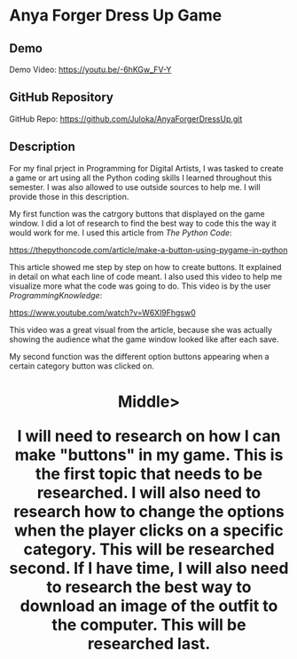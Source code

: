 # Anya Forger Dress Up Game

## Demo
Demo Video: https://youtu.be/-6hKGw_FV-Y

## GitHub Repository
GitHub Repo: https://github.com/Juloka/AnyaForgerDressUp.git

## Description
For my final prject in Programming for Digital Artists, I was tasked to create a game or art using all the Python coding skills I learned throughout this semester. I was also allowed to use outside sources to help me. I will provide those in this description. 

My first function was the catrgory buttons that displayed on the game window. I did a lot of research to find the best way to code this the way it would work for me. I used this article from *The Python Code*:

https://thepythoncode.com/article/make-a-button-using-pygame-in-python

This article showed me step by step on how to create buttons. It explained in detail on what each line of code meant. I also used this video to help me visualize more what the code was going to do. This video is by the user *ProgrammingKnowledge*:

https://www.youtube.com/watch?v=W6Xl9Fhgsw0

This video was a great visual from the article, because she was actually showing the audience what the game window looked like after each save.

My second function was the different option buttons appearing when a certain category button was clicked on. 

<h1 align="center">Middle>

I will need to research on how I can make "buttons" in my game. This is the first topic that needs to be researched.
I will also need to research how to change the options when the player clicks on a specific category. This will be researched second.
If I have time, I will also need to research the best way to download an image of the outfit to the computer. This will be researched last.
